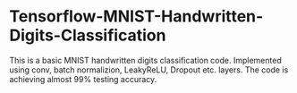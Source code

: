 # Tensorflow-MNIST-Handwritten-Digits-Classification
This is a basic MNIST handwritten digits classification code.
Implemented using conv, batch normalizion, LeakyReLU, Dropout etc. layers.
The code is achieving almost 99% testing accuracy.
